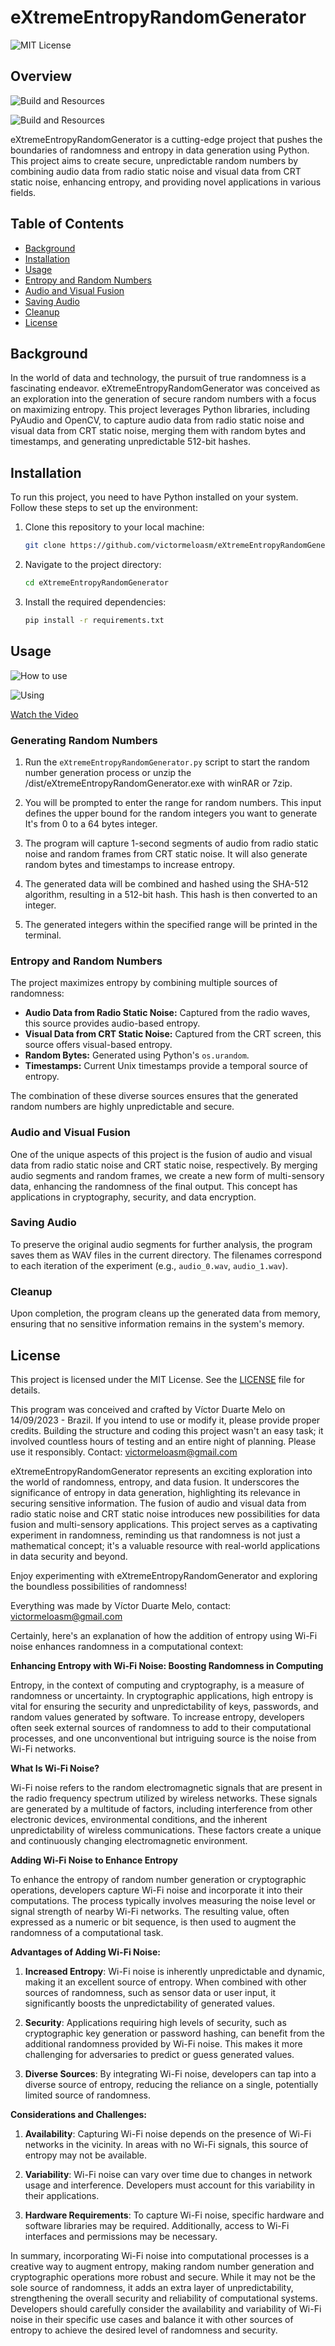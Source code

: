 # eXtremeEntropyRandomGenerator

![MIT License](https://img.shields.io/badge/license-MIT-blue.svg)

## Overview

![Build and Resources](Image1.jpg)

![Build and Resources](Image2.jpg)


eXtremeEntropyRandomGenerator is a cutting-edge project that pushes the boundaries of randomness and entropy in data generation using Python. This project aims to create secure, unpredictable random numbers by combining audio data from radio static noise and visual data from CRT static noise, enhancing entropy, and providing novel applications in various fields.

## Table of Contents

- [Background](#background)
- [Installation](#installation)
- [Usage](#usage)
- [Entropy and Random Numbers](#entropy-and-random-numbers)
- [Audio and Visual Fusion](#audio-and-visual-fusion)
- [Saving Audio](#saving-audio)
- [Cleanup](#cleanup)
- [License](#license)

## Background

In the world of data and technology, the pursuit of true randomness is a fascinating endeavor. eXtremeEntropyRandomGenerator was conceived as an exploration into the generation of secure random numbers with a focus on maximizing entropy. This project leverages Python libraries, including PyAudio and OpenCV, to capture audio data from radio static noise and visual data from CRT static noise, merging them with random bytes and timestamps, and generating unpredictable 512-bit hashes.

## Installation

To run this project, you need to have Python installed on your system. Follow these steps to set up the environment:

1. Clone this repository to your local machine:

   ```bash
   git clone https://github.com/victormeloasm/eXtremeEntropyRandomGenerator.git
   ```

2. Navigate to the project directory:

   ```bash
   cd eXtremeEntropyRandomGenerator
   ```

3. Install the required dependencies:

   ```bash
   pip install -r requirements.txt
   ```

## Usage

![How to use](Screenshot.png)

![Using](Generator.png)


[Watch the Video](https://www.youtube.com/watch?v=17MMJY9gkv4)


### Generating Random Numbers

1. Run the `eXtremeEntropyRandomGenerator.py` script to start the random number generation process or unzip the /dist/eXtremeEntropyRandomGenerator.exe with winRAR or 7zip.

2. You will be prompted to enter the range for random numbers. This input defines the upper bound for the random integers you want to generate It's from 0 to a 64 bytes integer.

3. The program will capture 1-second segments of audio from radio static noise and random frames from CRT static noise. It will also generate random bytes and timestamps to increase entropy.

4. The generated data will be combined and hashed using the SHA-512 algorithm, resulting in a 512-bit hash. This hash is then converted to an integer.

5. The generated integers within the specified range will be printed in the terminal.

### Entropy and Random Numbers

The project maximizes entropy by combining multiple sources of randomness:

- **Audio Data from Radio Static Noise:** Captured from the radio waves, this source provides audio-based entropy.
- **Visual Data from CRT Static Noise:** Captured from the CRT screen, this source offers visual-based entropy.
- **Random Bytes:** Generated using Python's `os.urandom`.
- **Timestamps:** Current Unix timestamps provide a temporal source of entropy.

The combination of these diverse sources ensures that the generated random numbers are highly unpredictable and secure.

### Audio and Visual Fusion

One of the unique aspects of this project is the fusion of audio and visual data from radio static noise and CRT static noise, respectively. By merging audio segments and random frames, we create a new form of multi-sensory data, enhancing the randomness of the final output. This concept has applications in cryptography, security, and data encryption.

### Saving Audio

To preserve the original audio segments for further analysis, the program saves them as WAV files in the current directory. The filenames correspond to each iteration of the experiment (e.g., `audio_0.wav`, `audio_1.wav`).

### Cleanup

Upon completion, the program cleans up the generated data from memory, ensuring that no sensitive information remains in the system's memory.

## License

This project is licensed under the MIT License. See the [LICENSE](LICENSE) file for details.

 This program was conceived and crafted by Víctor Duarte Melo on 14/09/2023 - Brazil. If you intend to use or modify it, please provide proper credits. 
 Building the structure and coding this project wasn't an easy task; it involved countless hours of testing and an entire night of planning. Please use it responsibly.
 Contact: victormeloasm@gmail.com

eXtremeEntropyRandomGenerator represents an exciting exploration into the world of randomness, entropy, and data fusion. It underscores the significance of entropy in data generation, highlighting its relevance in securing sensitive information. The fusion of audio and visual data from radio static noise and CRT static noise introduces new possibilities for data fusion and multi-sensory applications. This project serves as a captivating experiment in randomness, reminding us that randomness is not just a mathematical concept; it's a valuable resource with real-world applications in data security and beyond.

Enjoy experimenting with eXtremeEntropyRandomGenerator and exploring the boundless possibilities of randomness!


Everything was made by Víctor Duarte Melo, contact: victormeloasm@gmail.com

Certainly, here's an explanation of how the addition of entropy using Wi-Fi noise enhances randomness in a computational context:

**Enhancing Entropy with Wi-Fi Noise: Boosting Randomness in Computing**

Entropy, in the context of computing and cryptography, is a measure of randomness or uncertainty. In cryptographic applications, high entropy is vital for ensuring the security and unpredictability of keys, passwords, and random values generated by software. To increase entropy, developers often seek external sources of randomness to add to their computational processes, and one unconventional but intriguing source is the noise from Wi-Fi networks.

**What Is Wi-Fi Noise?**

Wi-Fi noise refers to the random electromagnetic signals that are present in the radio frequency spectrum utilized by wireless networks. These signals are generated by a multitude of factors, including interference from other electronic devices, environmental conditions, and the inherent unpredictability of wireless communications. These factors create a unique and continuously changing electromagnetic environment.

**Adding Wi-Fi Noise to Enhance Entropy**

To enhance the entropy of random number generation or cryptographic operations, developers capture Wi-Fi noise and incorporate it into their computations. The process typically involves measuring the noise level or signal strength of nearby Wi-Fi networks. The resulting value, often expressed as a numeric or bit sequence, is then used to augment the randomness of a computational task.

**Advantages of Adding Wi-Fi Noise:**

1. **Increased Entropy**: Wi-Fi noise is inherently unpredictable and dynamic, making it an excellent source of entropy. When combined with other sources of randomness, such as sensor data or user input, it significantly boosts the unpredictability of generated values.

2. **Security**: Applications requiring high levels of security, such as cryptographic key generation or password hashing, can benefit from the additional randomness provided by Wi-Fi noise. This makes it more challenging for adversaries to predict or guess generated values.

3. **Diverse Sources**: By integrating Wi-Fi noise, developers can tap into a diverse source of entropy, reducing the reliance on a single, potentially limited source of randomness.

**Considerations and Challenges:**

1. **Availability**: Capturing Wi-Fi noise depends on the presence of Wi-Fi networks in the vicinity. In areas with no Wi-Fi signals, this source of entropy may not be available.

2. **Variability**: Wi-Fi noise can vary over time due to changes in network usage and interference. Developers must account for this variability in their applications.

3. **Hardware Requirements**: To capture Wi-Fi noise, specific hardware and software libraries may be required. Additionally, access to Wi-Fi interfaces and permissions may be necessary.

In summary, incorporating Wi-Fi noise into computational processes is a creative way to augment entropy, making random number generation and cryptographic operations more robust and secure. While it may not be the sole source of randomness, it adds an extra layer of unpredictability, strengthening the overall security and reliability of computational systems. Developers should carefully consider the availability and variability of Wi-Fi noise in their specific use cases and balance it with other sources of entropy to achieve the desired level of randomness and security.
